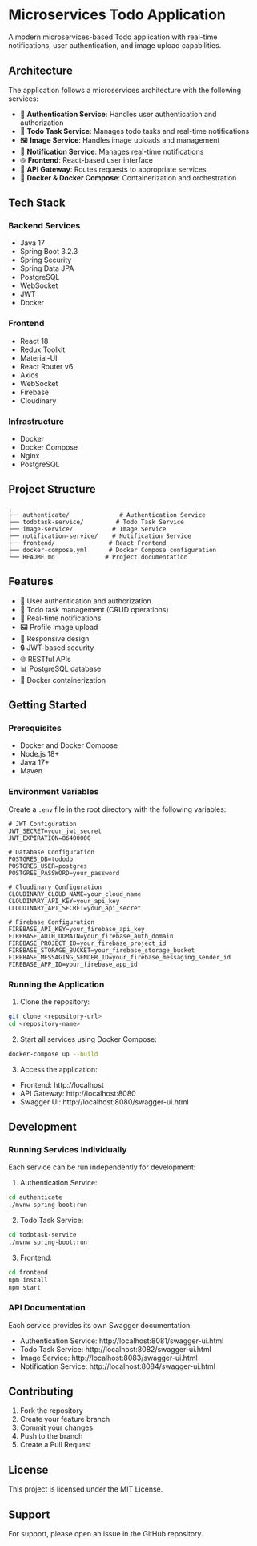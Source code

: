# Microservices Todo Application

A modern microservices-based Todo application with real-time notifications, user authentication, and image upload capabilities.

## Architecture

The application follows a microservices architecture with the following services:

- 🔐 **Authentication Service**: Handles user authentication and authorization
- 📝 **Todo Task Service**: Manages todo tasks and real-time notifications
- 🖼️ **Image Service**: Handles image uploads and management
- 🔔 **Notification Service**: Manages real-time notifications
- 🌐 **Frontend**: React-based user interface
- 🚀 **API Gateway**: Routes requests to appropriate services
- 🐳 **Docker & Docker Compose**: Containerization and orchestration

## Tech Stack

### Backend Services
- Java 17
- Spring Boot 3.2.3
- Spring Security
- Spring Data JPA
- PostgreSQL
- WebSocket
- JWT
- Docker

### Frontend
- React 18
- Redux Toolkit
- Material-UI
- React Router v6
- Axios
- WebSocket
- Firebase
- Cloudinary

### Infrastructure
- Docker
- Docker Compose
- Nginx
- PostgreSQL

## Project Structure

```
.
├── authenticate/              # Authentication Service
├── todotask-service/         # Todo Task Service
├── image-service/           # Image Service
├── notification-service/    # Notification Service
├── frontend/               # React Frontend
├── docker-compose.yml      # Docker Compose configuration
└── README.md              # Project documentation
```

## Features

- 👤 User authentication and authorization
- 📝 Todo task management (CRUD operations)
- 🔔 Real-time notifications
- 🖼️ Profile image upload
- 📱 Responsive design
- 🔒 JWT-based security
- 🌐 RESTful APIs
- 📊 PostgreSQL database
- 🐳 Docker containerization

## Getting Started

### Prerequisites

- Docker and Docker Compose
- Node.js 18+
- Java 17+
- Maven

### Environment Variables

Create a `.env` file in the root directory with the following variables:

```env
# JWT Configuration
JWT_SECRET=your_jwt_secret
JWT_EXPIRATION=86400000

# Database Configuration
POSTGRES_DB=tododb
POSTGRES_USER=postgres
POSTGRES_PASSWORD=your_password

# Cloudinary Configuration
CLOUDINARY_CLOUD_NAME=your_cloud_name
CLOUDINARY_API_KEY=your_api_key
CLOUDINARY_API_SECRET=your_api_secret

# Firebase Configuration
FIREBASE_API_KEY=your_firebase_api_key
FIREBASE_AUTH_DOMAIN=your_firebase_auth_domain
FIREBASE_PROJECT_ID=your_firebase_project_id
FIREBASE_STORAGE_BUCKET=your_firebase_storage_bucket
FIREBASE_MESSAGING_SENDER_ID=your_firebase_messaging_sender_id
FIREBASE_APP_ID=your_firebase_app_id
```

### Running the Application

1. Clone the repository:
```bash
git clone <repository-url>
cd <repository-name>
```

2. Start all services using Docker Compose:
```bash
docker-compose up --build
```

3. Access the application:
- Frontend: http://localhost
- API Gateway: http://localhost:8080
- Swagger UI: http://localhost:8080/swagger-ui.html

## Development

### Running Services Individually

Each service can be run independently for development:

1. Authentication Service:
```bash
cd authenticate
./mvnw spring-boot:run
```

2. Todo Task Service:
```bash
cd todotask-service
./mvnw spring-boot:run
```

3. Frontend:
```bash
cd frontend
npm install
npm start
```

### API Documentation

Each service provides its own Swagger documentation:
- Authentication Service: http://localhost:8081/swagger-ui.html
- Todo Task Service: http://localhost:8082/swagger-ui.html
- Image Service: http://localhost:8083/swagger-ui.html
- Notification Service: http://localhost:8084/swagger-ui.html

## Contributing

1. Fork the repository
2. Create your feature branch
3. Commit your changes
4. Push to the branch
5. Create a Pull Request

## License

This project is licensed under the MIT License.

## Support

For support, please open an issue in the GitHub repository.
